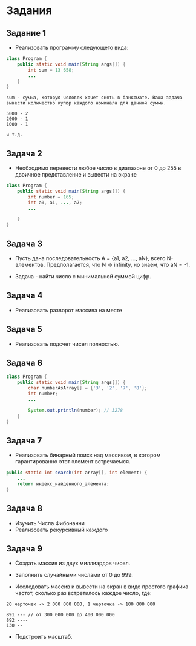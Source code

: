 # Задания

## Задание 1

* Реализовать программу следующего вида:

```JAVA
class Program {
	public static void main(String args[]) {
		int sum = 13 658;
		...
	}
}
```

```
sum - сумма, которую человек хочет снять в банкомате. Ваша задача вывести количество купюр каждого номинала для данной суммы.

5000 - 2
2000 - 1
1000 - 1

и т.д.
```

## Задача 2

* Необходимо перевести любое число в диапазоне от 0 до 255 в двоичное представление и вывести на экране

```JAVA
class Program {
	public static void main(String args[]) {
		int number = 165;
		int a0, a1, ..., a7;
		...

	}
}
```

## Задача 3

* Пусть дана последовательность A = {a1, a2, ..., aN}, всего N-элементов. Предполагается, что N -> infinity, но знаем, что aN = -1.

* Задача - найти число с минимальной суммой цифр.

## Задача 4

* Реализовать разворот массива на месте

## Задача 5

* Реализовать подсчет чисел полностью.

## Задача 6

```JAVA
class Program {
	public static void main(String args[]) {
		char numberAsArray[] = {'3', '2', '7', '8'};
		int number;
		...

		System.out.println(number); // 3278
	}		 
}
```

## Задача 7

* Реализовать бинарный поиск над массивом, в котором гарантированно этот элемент встречаемся.

```JAVA
public static int search(int array[], int element) {
	...
	return индекс_найденного_элемента;
}
```

## Задача 8

* Изучить Числа Фибоначчи 
* Реализовать рекурсивный каждого

## Задача 9

* Создать массив из двух миллиардов чисел.
* Заполнить случайными числами от 0 до 999.

* Исследовать массив и вывести на экран в виде простого графика частот, сколько раз встретилось каждое число, где:

```
20 черточек -> 2 000 000 000, 1 черточка -> 100 000 000

891 --- // от 300 000 000 до 400 000 000
892 ----
130 --
``` 

* Подстроить масштаб.